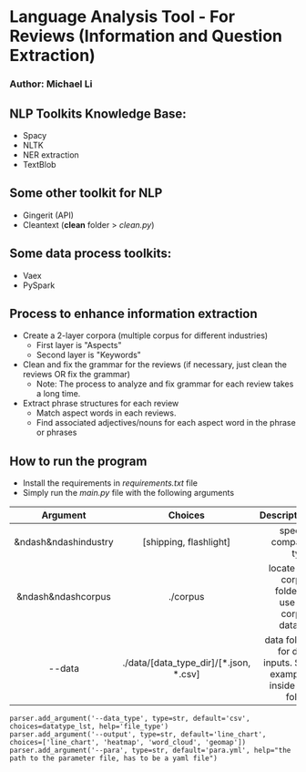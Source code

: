 # Language Analysis Tool - For Reviews (Information and Question Extraction)
### Author: Michael Li

## NLP Toolkits Knowledge Base:
- Spacy
- NLTK
- NER extraction
- TextBlob

## Some other toolkit for NLP
- Gingerit (API)
- Cleantext (**clean** folder > *clean.py*)

## Some data process toolkits:
- Vaex
- PySpark

## Process to enhance information extraction

- Create a 2-layer corpora (multiple corpus for different industries)
    - First layer is "Aspects"
    - Second layer is "Keywords"
- Clean and fix the grammar for the reviews (if necessary, just clean the reviews OR fix the grammar)
    - Note: The process to analyze and fix grammar for each review takes a long time. 
- Extract phrase structures for each review
    - Match aspect words in each reviews.
    - Find associated adjectives/nouns for each aspect word in the phrase or phrases


## How to run the program

- Install the requirements in *requirements.txt* file
- Simply run the *main.py* file with the following arguments 

| Argument        | Choices          | Description  |
| :-------------: |:-------------:| -----:|
| &ndash&ndashindustry    | [shipping, flashlight] | specify company type |
| &ndash&ndashcorpus    |   ./corpus  |   locate the corpus folder to use the corpus dataset |
| --data | ./data/[data_type_dir]/[\*.json, \*.csv]   |  data folder for data inputs. See examples inside the folder |

    parser.add_argument('--data_type', type=str, default='csv', choices=datatype_lst, help='file_type')
    parser.add_argument('--output', type=str, default='line_chart', choices=['line_chart', 'heatmap', 'word_cloud', 'geomap'])
    parser.add_argument('--para', type=str, default='para.yml', help="the path to the parameter file, has to be a yaml file")
```
```
